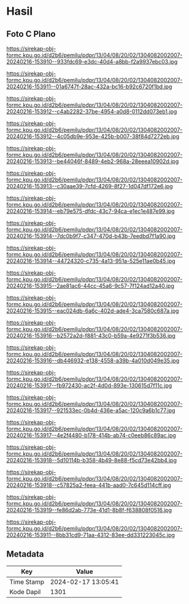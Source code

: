 # Hasil

## Foto C Plano

https://sirekap-obj-formc.kpu.go.id/d2b6/pemilu/pdpr/13/04/08/20/02/1304082002007-20240216-153910--933fdc69-e3dc-40d4-a8bb-f2a9937ebc03.jpg

https://sirekap-obj-formc.kpu.go.id/d2b6/pemilu/pdpr/13/04/08/20/02/1304082002007-20240216-153911--01a6747f-28ac-432a-bc16-b92c6720f1bd.jpg

https://sirekap-obj-formc.kpu.go.id/d2b6/pemilu/pdpr/13/04/08/20/02/1304082002007-20240216-153912--c4ab2282-37be-4954-a0d8-0112dd073eb1.jpg

https://sirekap-obj-formc.kpu.go.id/d2b6/pemilu/pdpr/13/04/08/20/02/1304082002007-20240216-153912--4c05db9e-953e-425b-b007-38f84d7272eb.jpg

https://sirekap-obj-formc.kpu.go.id/d2b6/pemilu/pdpr/13/04/08/20/02/1304082002007-20240216-153913--be44046f-8489-4eb2-968a-28eeea10902d.jpg

https://sirekap-obj-formc.kpu.go.id/d2b6/pemilu/pdpr/13/04/08/20/02/1304082002007-20240216-153913--c30aae39-7cfd-4269-8f27-1d047df172e6.jpg

https://sirekap-obj-formc.kpu.go.id/d2b6/pemilu/pdpr/13/04/08/20/02/1304082002007-20240216-153914--eb79e575-dfdc-43c7-94ca-e1ec1e487e99.jpg

https://sirekap-obj-formc.kpu.go.id/d2b6/pemilu/pdpr/13/04/08/20/02/1304082002007-20240216-153914--7dc0b9f7-c347-470d-b43b-7eedbd7f1a90.jpg

https://sirekap-obj-formc.kpu.go.id/d2b6/pemilu/pdpr/13/04/08/20/02/1304082002007-20240216-153914--44724320-c735-4a13-951a-525e11ae0b45.jpg

https://sirekap-obj-formc.kpu.go.id/d2b6/pemilu/pdpr/13/04/08/20/02/1304082002007-20240216-153915--2ae81ac6-44cc-45a6-9c57-7f124ad12a40.jpg

https://sirekap-obj-formc.kpu.go.id/d2b6/pemilu/pdpr/13/04/08/20/02/1304082002007-20240216-153915--eac024db-6a6c-402d-ade4-3ca7580c687a.jpg

https://sirekap-obj-formc.kpu.go.id/d2b6/pemilu/pdpr/13/04/08/20/02/1304082002007-20240216-153916--b2572a2d-f881-43c0-b59a-4e9271f3b536.jpg

https://sirekap-obj-formc.kpu.go.id/d2b6/pemilu/pdpr/13/04/08/20/02/1304082002007-20240216-153916--db446932-e138-4558-a39b-4a010d049e35.jpg

https://sirekap-obj-formc.kpu.go.id/d2b6/pemilu/pdpr/13/04/08/20/02/1304082002007-20240216-153917--fb972430-ac2f-4d0d-893e-130615d7f11c.jpg

https://sirekap-obj-formc.kpu.go.id/d2b6/pemilu/pdpr/13/04/08/20/02/1304082002007-20240216-153917--921533ec-0b4d-436e-a5ac-120c9a6b1c77.jpg

https://sirekap-obj-formc.kpu.go.id/d2b6/pemilu/pdpr/13/04/08/20/02/1304082002007-20240216-153917--4e2f4480-b178-414b-ab74-c0eeb86c89ac.jpg

https://sirekap-obj-formc.kpu.go.id/d2b6/pemilu/pdpr/13/04/08/20/02/1304082002007-20240216-153918--5d10114b-b358-4b49-8e88-f5cd73e42bb4.jpg

https://sirekap-obj-formc.kpu.go.id/d2b6/pemilu/pdpr/13/04/08/20/02/1304082002007-20240216-153918--c57825a2-feea-441b-aad0-7c645d114cff.jpg

https://sirekap-obj-formc.kpu.go.id/d2b6/pemilu/pdpr/13/04/08/20/02/1304082002007-20240216-153919--fe86d2ab-773e-41d1-8b8f-f638808f0516.jpg

https://sirekap-obj-formc.kpu.go.id/d2b6/pemilu/pdpr/13/04/08/20/02/1304082002007-20240216-153911--8bb31cd9-71aa-4312-83ee-dd331223045c.jpg


## Metadata

| Key        | Value               |
| ---------- | ------------------- |
| Time Stamp | 2024-02-17 13:05:41 |
| Kode Dapil | 1301                |



